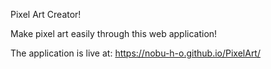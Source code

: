 Pixel Art Creator!

Make pixel art easily through this web application!

The application is live at: https://nobu-h-o.github.io/PixelArt/
